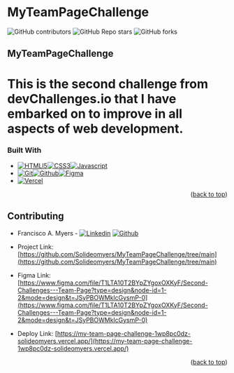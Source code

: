 # MyTeamPageChallenge
![GitHub contributors](https://img.shields.io/github/contributors/solideomyers/countriesapi.2.0?style=for-the-badge) ![GitHub Repo stars](https://img.shields.io/github/stars/solideomyers/countriesapi.2.0?style=for-the-badge) ![GitHub forks](https://img.shields.io/github/forks/solideomyers/countriesapi.2.0?style=for-the-badge)

## MyTeamPageChallenge
# This is the second challenge from devChallenges.io that I have embarked on to improve in all aspects of web development.

### Built With

* [![HTMLl5][html5]][html-url][![CSS3][css3]][css-url][![Javascript][javascript]][js-url]
* [![Git][git]][git-url][![Github][github]][github-url][![Figma][Figma-des]][Figma-url]
* [![Vercel][vercel]][vercel-url]

<p align="right">(<a href="#readme-top">back to top</a>)</p>

<!-- CONTRIBUTING -->
## Contributing

* Francisco A. Myers - [![Linkedin]](https://www.linkedin.com/in/franciscomyers/) [![Github]](https://github.com/Solideomyers)


* Project Link: [https://github.com/Solideomyers/MyTeamPageChallenge/tree/main](https://github.com/Solideomyers/MyTeamPageChallenge/tree/main)
* Figma Link: [https://www.figma.com/file/T1LTA10T2BYpZYgoxOXKyF/Second-Challenges---Team-Page?type=design&node-id=1-2&mode=design&t=JSyPBOWMklcGysmP-0](https://www.figma.com/file/T1LTA10T2BYpZYgoxOXKyF/Second-Challenges---Team-Page?type=design&node-id=1-2&mode=design&t=JSyPBOWMklcGysmP-0)
* Deploy Link: [https://my-team-page-challenge-1wp8pc0dz-solideomyers.vercel.app/](https://my-team-page-challenge-1wp8pc0dz-solideomyers.vercel.app/)

<p align="right">(<a href="#readme-top">back to top</a>)</p>
<!-- MARKDOWN LINKS & IMAGES -->
<!-- https://www.markdownguide.org/basic-syntax/#reference-style-links -->

[Vercel]: https://img.shields.io/badge/Vercel-%23121011.svg?style=for-the-badge&logo=vercel&logoColor=white
[Vercel-url]: https://vercel.com/
[html5]: https://img.shields.io/badge/html5-%23E34F26.svg?style=for-the-badge&logo=html5&logoColor=white
[html-url]: https://es.wikipedia.org/wiki/HTML5
[css3]: https://img.shields.io/badge/css3-%231572B6.svg?style=for-the-badge&logo=css3&logoColor=white
[css-url]: https://developer.mozilla.org/es/docs/Web/CSS
[javascript]: https://img.shields.io/badge/javascript-%23323330.svg?style=for-the-badge&logo=javascript&logoColor=%23F7DF1E
[js-url]: https://www.javascript.com/
[git]: https://img.shields.io/badge/git-%23F05033.svg?style=for-the-badge&logo=git&logoColor=white
[git-url]: https://git-scm.com/
[github]: https://img.shields.io/badge/github-%23121011.svg?style=for-the-badge&logo=github&logoColor=white
[github-url]: https://github.com/
[Figma-des]: https://img.shields.io/badge/figma-%23F24E1E.svg?style=for-the-badge&logo=figma&logoColor=white
[Figma-url]: https://www.figma.com/

[Linkedin]: https://img.shields.io/badge/linkedin-0A66C2?style=for-the-badge&logo=linkedin&logoColor=white